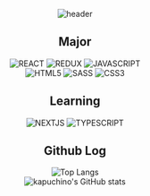 <div align="center">

![header](https://capsule-render.vercel.app/api?type=waving&color=0:EADDCA,100:FFC000&height=300&section=header&text=Bang&nbsp;Miso&animation=fadeIn&fontSize=80&fontColor=f0f8ff&fontAlignY=40)

## Major

<img alt="REACT" src ="https://img.shields.io/badge/React-C18BF6.svg?&style=for-the-badge&logo=React&logoColor=white"/> <img alt="REDUX" src ="https://img.shields.io/badge/Redux-feff5f.svg?&style=for-the-badge&logo=Redux&logoColor=black"/>  <img alt="JAVASCRIPT" src ="https://img.shields.io/badge/Javascript-f0f8ff.svg?&style=for-the-badge&logo=Javascript&logoColor=black"/>  
<img alt="HTML5" src ="https://img.shields.io/badge/Html5-e1f8ff.svg?&style=for-the-badge&logo=Html5&color=E34F26&logoColor=white"/>
<img alt="SASS" src ="https://img.shields.io/badge/Sass-008d5f.svg?&style=for-the-badge&logo=Sass&logoColor=white"/>
<img alt="CSS3" src ="https://img.shields.io/badge/Css3-ffb897.svg?&style=for-the-badge&logo=Css3&logoColor=white"/>

## Learning

<img alt="NEXTJS" src ="https://img.shields.io/badge/Next.js-ffb897.svg?&style=for-the-badge&logo=Next.js&color=000020&logoColor=white"/>
<img alt="TYPESCRIPT" src ="https://img.shields.io/badge/Typescript-ffb897.svg?&style=for-the-badge&logo=Typescript&color=3178C6&logoColor=white"/>

## Github Log

![Top Langs](https://github-readme-stats.vercel.app/api/top-langs/?username=smilemet&layout=compact&bg_color=90,f0f8ff,FFF8DC)  
![kapuchino's GitHub stats](https://github-readme-stats.vercel.app/api?username=smilemet&show_icons=true&theme=default&bg_color=0,FFF5EE,ccffe8) 

</div>



<!--
**smilemet/smilemet** is a ✨ _special_ ✨ repository because its `README.md` (this file) appears on your GitHub profile.

Here are some ideas to get you started:

- 🔭 I’m currently working on ...
- 🌱 I’m currently learning ...
- 👯 I’m looking to collaborate on ...
- 🤔 I’m looking for help with ...
- 💬 Ask me about ...
- 📫 How to reach me: ...
- 😄 Pronouns: ...
- ⚡ Fun fact: ...
-->
